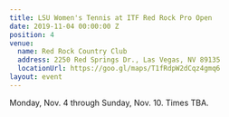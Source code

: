 ```yaml
---
title: LSU Women's Tennis at ITF Red Rock Pro Open
date: 2019-11-04 00:00:00 Z
position: 4
venue:
  name: Red Rock Country Club
  address: 2250 Red Springs Dr., Las Vegas, NV 89135
  locationUrl: https://goo.gl/maps/T1fRdpW2dCqz4gmq6
layout: event
---
```


Monday, Nov. 4 through Sunday, Nov. 10.  Times TBA.